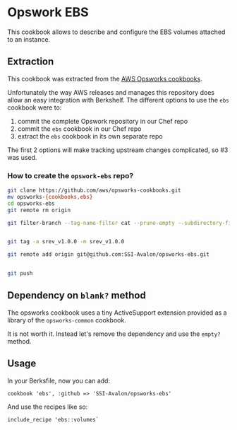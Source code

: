 # Opswork EBS

This cookbook allows to describe and configure the EBS volumes attached to an instance.


## Extraction

This cookbook was extracted from the [AWS Opsworks cookbooks](https://github.com/aws/opsworks-cookbooks).

Unfortunately the way AWS releases and manages this repository does allow an easy integration with Berkshelf.
The different options to use the `ebs` cookbook were to:

 1. commit the complete Opswork repository in our Chef repo
 1. commit the `ebs` cookbook in our Chef repo
 1. extract the `ebs` cookbook in its own separate repo
 
 The first 2 options will make tracking upstream changes complicated, so #3 was used.
 
 ### How to create the `opswork-ebs` repo?
 
 ```bash
 git clone https://github.com/aws/opsworks-cookbooks.git
 mv opsworks-{cookbooks,ebs}
 cd opsworks-ebs
 git remote rm origin
 
 git filter-branch --tag-name-filter cat --prune-empty --subdirectory-filter ebs HEAD
 
 
 git tag -a srev_v1.0.0 -m srev_v1.0.0
 
 git remote add origin git@github.com:SSI-Avalon/opsworks-ebs.git
 
 
 git push
 
 ```

## Dependency on `blank?` method

The opsworks cookbook uses a tiny ActiveSupport extension provided as a library of the `opsworks-common` cookbook.

It is not worth it. Instead let's remove the dependency and use the `empty?` method.


## Usage

In your Berksfile, now you can add:
```
cookbook 'ebs', :github => 'SSI-Avalon/opsworks-ebs'
```

And use the recipes like so:

```
include_recipe 'ebs::volumes`
```
